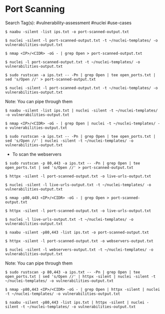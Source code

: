 # Port Scanning

Search Tag(s): #vulnerability-assessment #nuclei #use-cases

```
$ naabu -silent -list ips.txt -o port-scanned-output.txt

$ nuclei -silent -l port-scanned-output.txt -t ~/nuclei-templates/ -o vulnerabilities-output.txt
```

```
$ nmap <IP>/<CIDR> -oG - | grep Open > port-scanned-output.txt

$ nuclei -l port-scanned-output.txt -t ~/nuclei-templates/ -o vulnerabilities-output.txt
```

```
$ sudo rustscan -a ips.txt -- -Pn | grep Open | tee open_ports.txt | sed 's/Open //' > port-scanned-output.txt

$ nuclei -silent -l port-scanned-output.txt -t ~/nuclei-templates/ -o vulnerabilities-output.txt
```

Note: You can pipe through them

`$ naabu -silent -list ips.txt | nuclei -silent -t ~/nuclei-templates/ -o vulnerabilities-output.txt`

`$ nmap <IP>/<CIDR> -oG - | grep Open | nuclei -t ~/nuclei-templates/ -o vulnerabilities-output.txt`

`$ sudo rustscan -a ips.txt -- -Pn | grep Open | tee open_ports.txt | sed 's/Open //' | nuclei -silent -t ~/nuclei-templates/ -o vulnerabilities-output.txt`

- To scan the webservers

```
$ sudo rustscan -p 80,443 -a ips.txt -- -Pn | grep Open | tee open_ports.txt | sed 's/Open //' > port-scanned-output.txt

$ httpx -silent -l port-scanned-output.txt -o live-urls-output.txt

$ nuclei -silent -l live-urls-output.txt -t ~/nuclei-templates/ -o vulnerabilities-output.txt
```

```
$ nmap -p80,443 <IP>/<CIDR> -oG - | grep Open > port-scanned-output.txt

$ httpx -silent -l port-scanned-output.txt -o live-urls-output.txt

$ nuclei -l live-urls-output.txt -t ~/nuclei-templates/ -o vulnerabilities-output.txt
```

```
$ naabu -silent -p80,443 -list ips.txt -o port-scanned-output.txt

$ httpx -silent -l port-scanned-output.txt -o webservers-output.txt

$ nuclei -silent -l webservers-output.txt -t ~/nuclei-templates/ -o vulnerabilities-output.txt
```

Note: You can pipe through them

`$ sudo rustscan -p 80,443 -a ips.txt -- -Pn | grep Open | tee open_ports.txt | sed 's/Open //' | httpx -silent | nuclei -silent -t ~/nuclei-templates/ -o vulnerabilities-output.txt`

`$ nmap -p80,443 <IP>/<CIDR> -oG - | grep Open | httpx -silent | nuclei -t ~/nuclei-templates/ -o vulnerabilities-output.txt`

`$ naabu -silent -p80,443 -list ips.txt | httpx -silent | nuclei -silent -t ~/nuclei-templates/ -o vulnerabilities-output.txt`